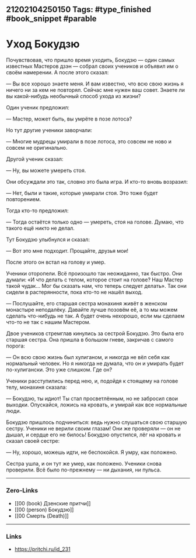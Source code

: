 21202104250150
Tags: #type_finished #book_snippet #parable
---
# Уход Бокудзю

Почувствовав, что пришло время уходить, Бокудзю — один самых известных Мастеров дзэн — собрал своих учеников и объявил им о своём намерении. А после этого сказал:

— Вы все хорошо знаете меня. И вам известно, что всю свою жизнь я ничего ни за кем не повторял. Сейчас мне нужен ваш совет. Знаете ли вы какой-нибудь необычный способ ухода из жизни?

Один ученик предложил:

— Мастер, может быть, вы умрёте в позе лотоса?

Но тут другие ученики заворчали:

— Многие мудрецы умирали в позе лотоса, это совсем не ново и совсем не оригинально.

Другой ученик сказал:

— Ну, вы можете умереть стоя.

Они обсуждали это так, словно это была игра. И кто-то вновь возразил:

— Нет, были и такие, которые умирали стоя. Это тоже будет повторением.

Тогда кто-то предложил:

— Тогда остаётся только одно — умереть, стоя на голове. Думаю, что такого ещё никто не делал.

Тут Бокудзю улыбнулся и сказал:

— Вот это мне подходит. Прощайте, друзья мои!

После этого он встал на голову и умер.

Ученики оторопели. Всё произошло так неожиданно, так быстро. Они думали: «И что делать с телом, которое стоит на голове? Наш Мастер такой чудак… Мог бы сказать нам, что теперь следует делать». Так они сидели в растерянности, пока кто-то не нашёл выход.

— Послушайте, его старшая сестра монахиня живёт в женском монастыре неподалёку. Давайте лучше позовём её, а то мы можем сделать что-нибудь не так. А будет очень нехорошо, если мы сделаем что-то не так с нашим Мастером.

Двое учеников стремглав кинулись за сестрой Бокудзю. Это была его старшая сестра. Она пришла в большом гневе, закричав с самого порога:

— Он всю свою жизнь был хулиганом, и никогда не вёл себя как нормальный человек. Но я никогда не думала, что он и умирать будет по-хулигански. Это уже слишком. Где он?

Ученики расступились перед нею, и, подойдя к стоящему на голове телу, монахиня сказала:

— Бокудзю, ты идиот! Ты стал просветлённым, но не забросил свои выходки. Опускайся, ложись на кровать, и умирай как все нормальные люди.

Бокудзю пришлось подчиниться: ведь нужно слушаться свою старшую сестру. Ученики не верили своим глазам! Они же проверяли — он не дышал, и сердце его не билось! Бокудзю опустился, лёг на кровать и сказал своей сестре:

— Ну, хорошо, можешь идти, не беспокойся. Я умру, как положено.

Сестра ушла, и он тут же умер, как положено. Ученики снова проверили. Всё было по-прежнему — ни дыхания, ни пульса.  

---
### Zero-Links
- [[00 (book) Дзенские притчи]]
- [[00 (person) Бокудзю]]
- [[00 Смерть (Death)]]
---
### Links
- https://pritchi.ru/id_231
